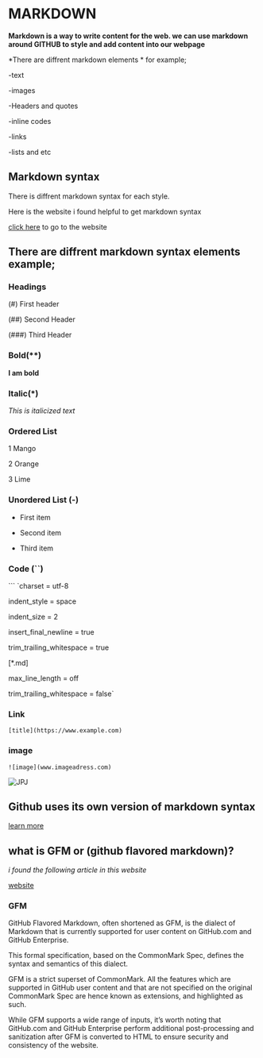 # MARKDOWN

**Markdown is a way to write content for the web. we can use markdown around GITHUB to style and add content into our webpage**

*There are diffrent markdown elements *  for example;
  
-text

-images

-Headers and quotes

-inline codes 

-links 

-lists and etc

## Markdown syntax 
 
There is diffrent markdown syntax for each style.

Here is the website i found helpful to get markdown syntax 

[click here](https://www.markdownguide.org/cheat-sheet/) to go to the website

## There are diffrent markdown syntax elements example;

### Headings
 
(#) First header

(##) Second Header 

(###) Third Header

### Bold(**)

**I am bold**

###  Italic(*)

*This is italicized text*

###  Ordered List

 1 Mango

2 Orange

3 Lime 

### Unordered List (-)

- First item

- Second item

- Third item 

###  Code (``)

``` `charset = utf-8

indent_style = space

indent_size = 2

insert_final_newline = true

trim_trailing_whitespace = true

[*.md]

max_line_length = off

trim_trailing_whitespace = false` 

### Link 

```[title](https://www.example.com)```

### image

```![image](www.imageadress.com)```

![JPJ](https://upload.wikimedia.org/wikipedia/commons/b/b4/JPEG_example_JPG_RIP_100.jpg)

## Github uses its own version of markdown syntax
   
[learn more](https://linuxhint.om/github_markdown_cheatsheet/)

## what is GFM or (github flavored markdown)?  

*i found the following article in this website* 

[website](https://github.github.com/gfm/#what-is-github-flavored-markdown-)

### GFM

GitHub Flavored Markdown, often shortened as GFM, is the dialect of Markdown that is currently supported for user content on GitHub.com and GitHub Enterprise.

This formal specification, based on the CommonMark Spec, defines the syntax and semantics of this dialect.

GFM is a strict superset of CommonMark. All the features which are supported in GitHub user content and that are not specified on the original CommonMark Spec are hence known as extensions, and highlighted as such.

While GFM supports a wide range of inputs, it’s worth noting that GitHub.com and GitHub Enterprise perform additional post-processing and sanitization after GFM is converted to HTML to ensure security and consistency of the website.


       






